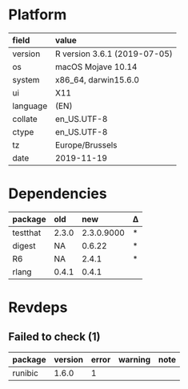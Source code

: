 # Platform

|field    |value                        |
|:--------|:----------------------------|
|version  |R version 3.6.1 (2019-07-05) |
|os       |macOS Mojave 10.14           |
|system   |x86_64, darwin15.6.0         |
|ui       |X11                          |
|language |(EN)                         |
|collate  |en_US.UTF-8                  |
|ctype    |en_US.UTF-8                  |
|tz       |Europe/Brussels              |
|date     |2019-11-19                   |

# Dependencies

|package  |old   |new        |Δ  |
|:--------|:-----|:----------|:--|
|testthat |2.3.0 |2.3.0.9000 |*  |
|digest   |NA    |0.6.22     |*  |
|R6       |NA    |2.4.1      |*  |
|rlang    |0.4.1 |0.4.1      |   |

# Revdeps

## Failed to check (1)

|package |version |error |warning |note |
|:-------|:-------|:-----|:-------|:----|
|runibic |1.6.0   |1     |        |     |

